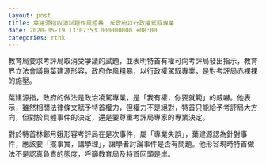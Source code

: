 ```yaml
---
layout: post
title: 葉建源指取消試題作風粗暴　斥政府以行政權駕馭專業
date: 2020-05-19 13:07:53.000000000 +08:00
categories: rthk
---
```


教育局要求考評局取消受爭議的試題，並表明特首有權可向考評局發出指示，教育界立法會議員葉建源形容，政府作風粗暴，以行政權駕馭專業，是對考評局赤裸裸的施壓。

葉建源指，政府的做法是政治凌駕專業，是「我有權，你要就範」的威嚇。他表示，雖然相關法律條文賦予特首權力，但權力不是絕對，特首只能給予考評局大方向，但對於具體事件的決定，還是要尊重考評局專家的專業決定。

對於特首林鄭月娥形容考評局在是次事件，屬「專業失誤」，葉建源認為針對事件，應該要「擺事實，講學理」，讓學者討論事件是否有問題。他形容現時特首做法不是認真負責的態度，呼籲教育局及特首回頭是岸。
